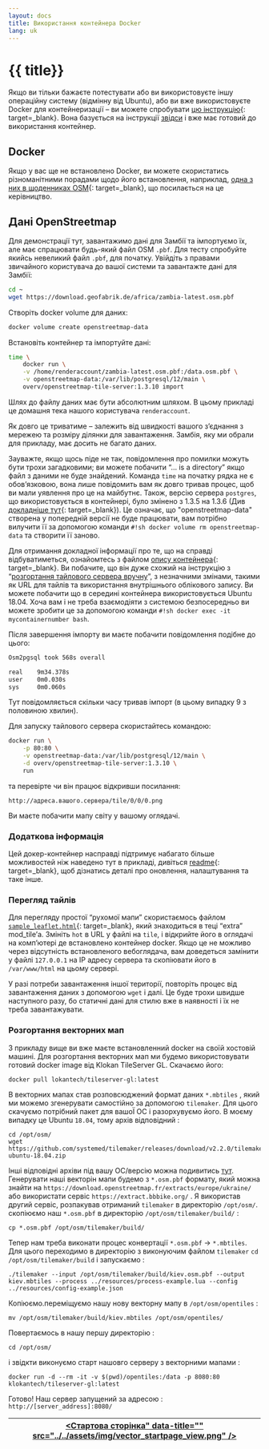 ```yaml
---
layout: docs
title: Використання контейнера Docker
lang: uk
---
```


# {{ title}}

Якщо ви тільки бажаєте потестувати або ви використовуєте іншу операційну систему (відмінну від Ubuntu), або ви вже використовуєте Docker для контейнеризації&nbsp;– ви можете спробувати [цю інструкцію](https://github.com/Overv/openstreetmap-tile-server/blob/master/README.md){: target=_blank}. Вона базується на інструкції [звідси](/serving-tiles/manually-building-a-tile-server-ubuntu-18-04-lts/) і вже має готовий до використання контейнер.

## Docker

Якщо у вас ще не встановлено Docker, ви можете скористатись різноманітними порадами щодо його встановлення, наприклад, [одна з них в щоденниках OSM](https://www.openstreetmap.org/user/SomeoneElse/diary/45070){: target=_blank}, що посилається на це керівництво.

## Дані OpenStreetmap

Для демонстрації тут, завантажимо дані для Замбії та імпортуємо їх, але має спрацювати будь-який файл OSM `.pbf`. Для тесту спробуйте якийсь невеликий файл `.pbf`, для початку. Увійдіть з правами звичайного користувача до вашої системи та завантажте дані для Замбії:

```sh
cd ~
wget https://download.geofabrik.de/africa/zambia-latest.osm.pbf
```

Створіть docker volume для даних:

```sh
docker volume create openstreetmap-data
```

Встановіть контейнер та імпортуйте дані:

```sh 
time \
    docker run \
    -v /home/renderaccount/zambia-latest.osm.pbf:/data.osm.pbf \
    -v openstreetmap-data:/var/lib/postgresql/12/main \
    overv/openstreetmap-tile-server:1.3.10 import
```

Шлях до файлу даних має бути абсолютним шляхом. В цьому прикладі це домашня тека нашого користувача `renderaccount`.

Як довго це триватиме&nbsp;– залежить від швидкості вашого зʼєднання з мережею та розміру ділянки для завантаження. Замбія, яку ми обрали для прикладу, має досить не багато даних.

Зауважте, якщо щось піде не так, повідомлення про помилки можуть бути трохи загадковими; ви можете побачити “… is a directory” якщо файл з даними не буде знайдений. Команда `time` на початку рядка не є обовʼязковою, вона лише повідомить вам як довго тривав процес, щоб ви мали уявлення про це на майбутнє. Також, версію сервера `postgres`, що використовується в контейнері, було змінено з 1.3.5 на 1.3.6 (Див [докладніше тут](https://github.com/Overv/openstreetmap-tile-server/releases/tag/v1.3.6){: target=_blank}). Це означає, що "openstreetmap-data" створена у попередній версії не буде працювати, вам потрібно вилучити її за допомогою команди `#!sh docker volume rm openstreetmap-data` та створити її заново.

Для отримання докладної інформації про те, що на справді відбуватиметься, ознайомтесь з файлом [опису контейнера](https://github.com/Overv/openstreetmap-tile-server/blob/master/Dockerfile){: target=_blank}. Ви побачите, що він дуже схожий на інструкцію з “[розгортання тайлового сервера вручну](/serving-tiles/manually-building-a-tile-server-ubuntu-18-04-lts/)”, з незначними змінами, такими як URL для тайлів та використання внутрішнього облікового запису. Ви можете побачити що в середині контейнера використовується Ubuntu 18.04. Хоча вам і не треба взаємодіяти з системою безпосередньо ви можете зробити це за допомогою команди `#!sh docker exec -it mycontainernumber bash`.

Після завершення імпорту ви маєте побачити повідомлення подібне до цього:

```sh
Osm2pgsql took 568s overall

real    9m34.378s
user    0m0.030s
sys     0m0.060s
```

Тут повідомляється скільки часу тривав імпорт (в цьому випадку 9 з половиною хвилин).

Для запуску тайлового сервера скористайтесь командою:

```sh
docker run \
    -p 80:80 \
    -v openstreetmap-data:/var/lib/postgresql/12/main \
    -d overv/openstreetmap-tile-server:1.3.10 \
    run
```

та перевірте чи він працює відкривши посилання:

`http://адреса.вашого.сервера/tile/0/0/0.png`

Ви маєте побачити мапу світу у вашому оглядачі.

### Додаткова інформація

Цей докер-контейнер насправді підтримує набагато більше можливостей ніж наведено тут в прикладі, дивіться [readme](https://github.com/Overv/openstreetmap-tile-server/blob/master/README.md){: target=_blank}, щоб дізнатись деталі про оновлення, налаштування та таке інше.

### Перегляд тайлів

Для перегляду простої “рухомої мапи” скористаємось файлом [`sample_leaflet.html`](https://github.com/SomeoneElseOSM/mod_tile/blob/switch2osm/extra/sample_leaflet.html){: target=_blank}, який знаходиться в теці “extra” mod_tile’а. Змініть `hot` в URL у файлі на `tile`, і відкрийте його в оглядачі на компʼютері де встановлено контейнер docker. Якщо це не можливо через відсутність встановленого вебоглядача, вам доведеться замінити у файлі `127.0.0.1` на IP адресу сервера та скопіювати його в `/var/www/html` на цьому сервері.

У разі потреби завантаження іншої території, повторіть процес від завантаження даних з допомогою `wget` і далі. Це буде трохи швидше наступного разу, бо статичні дані для стилю вже в наявності і їх не треба завантажувати.

### Розгортання векторних мап

З прикладу вище ви вже маєте встановленний docker на своїй хостовій машині. Для розгортання векторних мап ми будемо використовувати готовий docker image від Klokan TileServer GL.
Скачаємо його: 

```
docker pull lokantech/tileserver-gl:latest
```

В векторних мапах став розповсюджений формат даних `*.mbtiles` , який ми можемо згенерувати самостійно за допомогою `tilemaker`.
Для цього скачуємо потрібний пакет для вашоЇ ОС і разорхувуємо його. В моєму випадку це Ubuntu `18.04`, тому архів відповідний :


```
cd /opt/osm/
wget https://github.com/systemed/tilemaker/releases/download/v2.2.0/tilemaker-ubuntu-18.04.zip
```
Інші відповідні архіви під вашу ОС/версію можна подивитись [тут](https://github.com/systemed/tilemaker/releases).
Генерувати наші векторін мапи будемо з `*.osm.pbf` формату, який можна знайти на `https://download.openstreetmap.fr/extracts/europe/ukraine/` або використати сервіс `https://extract.bbbike.org/` . Я використав другий сервіс, розпакував отриманий `tilemaker` в директорію `/opt/osm/`. скопіюємо наш `*.osm.pbf` в директорію `/opt/osm/tilemaker/build/` :
```
cp *.osm.pbf /opt/osm/tilemaker/build/
```
Тепер нам треба виконати процес конвертації `*.osm.pbf` -> `*.mbtiles`. Для цього  переходимо в директорію з виконуючим файлом `tilemaker` `cd /opt/osm/tilemaker/build` і запускаємо :


```
./tilemaker --input /opt/osm/tilemaker/build/kiev.osm.pbf --output kiev.mbtiles --process ../resources/process-example.lua --config ../resources/config-example.json
```
Копіюємо.переміщуємо нашу нову векторну мапу в `/opt/osm/opentiles` : 

```
mv /opt/osm/tilemaker/build/kiev.mbtiles /opt/osm/opentiles/
```

 Повертаємось в нашу першу директорію :
```
cd /opt/osm/
```

 і звідкти виконуємо старт нашовго серверу з векторними мапами :

```
docker run -d --rm -it -v $(pwd)/opentiles:/data -p 8080:80 klokantech/tileserver-gl:latest
```
Готово! Наш сервер запущений за адресою : `http://[server_address]:8080/`

<table>
<thead>
<tr>
<th align="center"><a class="glightbox" href="../../assets/img/vector_startpage_view.png" data-type="image" data-width="100%" data-height="auto" data-title="aaa" data-description="qqq" data-desc-position="bottom"><Стартова сторінка" data-title="" src="../../assets/img/vector_startpage_view.png" /></a></th>
</tr>
</thead>
</table>
